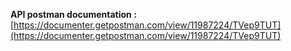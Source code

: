 

**API postman documentation   :** [https://documenter.getpostman.com/view/11987224/TVep9TUT](https://documenter.getpostman.com/view/11987224/TVep9TUT)